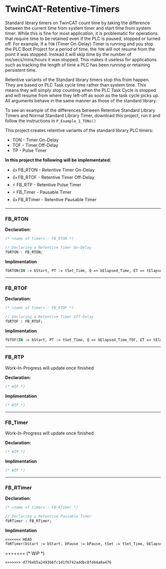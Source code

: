 # TwinCAT-Retentive-Timers
Standard library timers on TwinCAT count time by taking the difference between the current time from system timer and start time from system timer.
While this is fine for most application, it is problematic for operations that require time to be retained even if the PLC is paused, stopped or turned off.
For example, if a `TON` (Timer On-Delay) Timer is running and you stop the PLC Boot Project for a period of time, the `TON` will not resume from the point it was stopped.
Instead it will skip time by the number of ms/secs/mins/hours it was stopped. 
This makes it useless for applications such as tracking the length of time a PLC has been running or retaining persistent time.

Retentive variants of the Standard library timers stop this from happen. They are based on PLC Task cycle time rather than system time. 
This means they will simply stop counting when the PLC Task Cycle is stopped and will resume from where they left-off as soon as the task cycle picks up.
All arguments behave in the same manner as those of the standard library. 

To see an example of the differences between Retentive Standard Library Timers and Normal Standard Library Timer, download this project, run it and follow the instructions in `P_Example_1_TONs()`

This project creates retentive variants of the standard library PLC timers:
* TON - Timer On-Delay
* TOF - Timer Off-Delay
* TP  - Pulse Timer 


**In this project the following will be implementated:**

* 👍 FB_RTON    - Retentive Timer On-Delay
* 👍 FB_RTOF    - Retentive Timer Off-Delay 
* ⚡ FB_RTP     - Retentive  Pulse Timer
* ⚡ FB_Timer   - Pausable Timer
* 👍 FB_RTimer  - Retentive Pausable Timer

- - - -
### FB_RTON

**Declaration:** 
```Pascal
(* <name of timer> : FB_RTON *)

// Declaring a Retentive Timer On-Delay
fbRTON : FB_RTON;
```

**Implimentation**
```Pascal
fbRTON(IN := bStart, PT := tSet_Time, Q => bElapsed_Time, ET => tElapsed_Time)
```

- - - -
### FB_RTOF

**Declaration:** 
```Pascal
(* <name of timer> : FB_RTOF *)

// Declaring a Retentive Timer Off-Delay
fbRTOF : FB_RTOF;
```

**Implimentation**
```Pascal
fbTOF(IN := bStart, PT := tSet_Time, Q => bElapsed_Time_TOF, ET => tElapsed_Time_TOF)
```

- - - -
### FB_RTP
Work-In-Progress will update once finished

**Declaration:** 
```Pascal
(* WIP *)
```

**Implimentation**
```Pascal
(* WIP *)
```

- - - -
### FB_Timer
Work-In-Progress will update once finished

**Declaration:** 
```Pascal
(* WIP *)
```

**Implimentation**
```Pascal
(* WIP *)
```

- - - -
### FB_RTimer

**Declaration:** 
```Pascal
(* <name of timer> : FB_RTimer *)

// Declaring a Retentive Pausable Timer
fbRTimer : FB_RTimer;
```

**Implimentation**
```Pascal
<<<<<<< HEAD
fbRTimer(bStart := bStart, bPause := bPause, tSet := tSet_Time, bElapsed => bElapsed_RTime, tElapsed => tElapsed_RTime);
```
=======
(* WIP *)
```
>>>>>>> d776eb5a2493b6fc1d1fb742addbc8fd44a8a476
